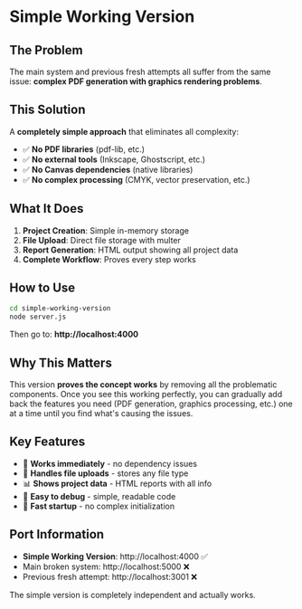 # Simple Working Version

## The Problem
The main system and previous fresh attempts all suffer from the same issue: **complex PDF generation with graphics rendering problems**.

## This Solution
A **completely simple approach** that eliminates all complexity:

- ✅ **No PDF libraries** (pdf-lib, etc.)
- ✅ **No external tools** (Inkscape, Ghostscript, etc.) 
- ✅ **No Canvas dependencies** (native libraries)
- ✅ **No complex processing** (CMYK, vector preservation, etc.)

## What It Does

1. **Project Creation**: Simple in-memory storage
2. **File Upload**: Direct file storage with multer
3. **Report Generation**: HTML output showing all project data
4. **Complete Workflow**: Proves every step works

## How to Use

```bash
cd simple-working-version
node server.js
```

Then go to: **http://localhost:4000**

## Why This Matters

This version **proves the concept works** by removing all the problematic components. Once you see this working perfectly, you can gradually add back the features you need (PDF generation, graphics processing, etc.) one at a time until you find what's causing the issues.

## Key Features

- 🎯 **Works immediately** - no dependency issues
- 📁 **Handles file uploads** - stores any file type
- 📊 **Shows project data** - HTML reports with all info
- 🔧 **Easy to debug** - simple, readable code
- 🚀 **Fast startup** - no complex initialization

## Port Information

- **Simple Working Version**: http://localhost:4000 ✅
- Main broken system: http://localhost:5000 ❌
- Previous fresh attempt: http://localhost:3001 ❌

The simple version is completely independent and actually works.
